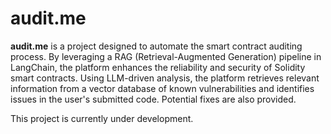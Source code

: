 # audit.me
**audit.me** is a project designed to automate the smart contract auditing process. By leveraging a RAG (Retrieval-Augmented Generation) pipeline in LangChain, the platform enhances the reliability and security of Solidity smart contracts. Using LLM-driven analysis, the platform retrieves relevant information from a vector database of known vulnerabilities and identifies issues in the user's submitted code. Potential fixes are also provided.

This project is currently under development.
